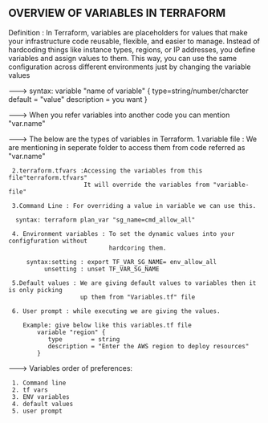 ## OVERVIEW OF VARIABLES IN TERRAFORM ##

Definition : In Terraform, variables are placeholders for values that make your      infrastructure code   reusable, flexible, and easier to manage.
   Instead of hardcoding things like instance types, regions, or IP addresses, you define variables and assign values to them. This way, you can use the same configuration across different environments just by changing the variable values

---> syntax:  variable "name of variable" {
               type=string/number/charcter
               default = "value"
               description = you want
              }

---> When you refer variables into another code you can mention "var.name"

---> The below are the types of variables in Terraform.
     1.variable file : We are mentioning in seperate folder to access them from 
                       code referred as "var.name"

     2.terraform.tfvars :Accessing the variables from this file"terraform.tfvars"
                         It will override the variables from "variable-file"

     3.Command Line : For overriding a value in variable we can use this.

      syntax: terraform plan_var "sg_name=cmd_allow_all"

     4. Environment variables : To set the dynamic values into your configfuration without
                                hardcoring them.

         syntax:setting : export TF_VAR_SG_NAME= env_allow_all
              unsetting : unset TF_VAR_SG_NAME

     5.Default values : We are giving default values to variables then it is only picking 
                        up them from "Variables.tf" file

     6. User prompt : while executing we are giving the values.

        Example: give below like this variables.tf file
            variable "region" {
               type        = string
               description = "Enter the AWS region to deploy resources"
            }

---> Variables order of preferences:

     1. Command line
     2. tf vars
     3. ENV variables
     4. default values
     5. user prompt


